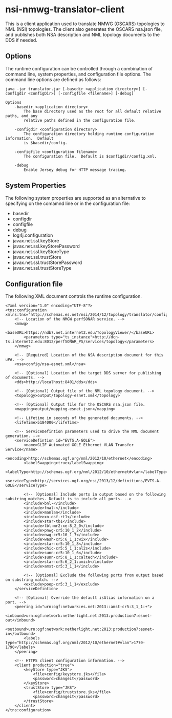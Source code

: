 # nsi-nmwg-translator-client

This is a client application used to translate NMWG (OSCARS) topologies to NML (NSI) topologies.  The client also generates the OSCARS nsa.json file, and publishes both NSA description and NML topology documents to the DDS if needed.

## Options
The runtime configuration can be controlled through a combination of command line, system properties, and configuration file options.  The command line options are defined as follows:

```
java -jar translator.jar [-basedir <application directory>] [-configdir <configDir>] [-configfile <filename>] [-debug]

Options
	-basedir <application directory>
		The base directory used as the root for all default relative paths, and any
		relative paths defined in the configuration file.

	-configdir <configuration directory>
		The configuration directory holding runtime configuration information.  Default
		is $basedir/config.

	-configfile <configuration filename>
		The configuration file.  Default is $configdir/config.xml.

	-debug
		Enable Jersey debug for HTTP message tracing.

```

## System Properties
The following system properties are supported as an alternative to specifying on the comamnd line or in the configuration file:

  - basedir
  - configdir
  - configfile
  - debug
  - log4j.configuration
  - javax.net.ssl.keyStore
  - javax.net.ssl.keyStorePassword
  - javax.net.ssl.keyStoreType
  - javax.net.ssl.trustStore
  - javax.net.ssl.trustStorePassword
  - javax.net.ssl.trustStoreType


## Configuration file
The following XML document controls the runtime configuration.



```
<?xml version="1.0" encoding="UTF-8"?>
<tns:configuration xmlns:tns="http://schemas.es.net/nsi/2014/12/topology/translator/configuration">
    <!-- Location of the NMGW perfSONAR service. -->
    <nmwg>
        <baseURL>https://ndb7.net.internet2.edu/TopologyViewer/</baseURL>
        <parameters type="ts_instance">http://dcn-ts.internet2.edu:8012/perfSONAR_PS/services/topology</parameters>
    </nmwg>

    <!-- [Required] Location of the NSA description document for this uPA. -->
    <nsa>config/nsa-esnet.xml</nsa>

    <!-- [Optional] Location of the target DDS server for publishing of documents. -->
    <dds>http://localhost:8401/dds</dds>

    <!-- [Optional] Output file of the NML topology document. -->
    <topology>output/topology-esnet.xml</topology>

    <!-- [Optional] Output file for the OSCARS nsa.json file.
    <mapping>output/mapping-esnet.json</mapping>

    <!-- Lifetime in seconds of the generated documents. -->
    <lifeTime>5184000</lifeTime>

    <!-- ServiceDefintion parameters used to drive the NML document generation. -->
    <serviceDefintion id="EVTS.A-GOLE">
        <name>GLIF Automated GOLE Ethernet VLAN Transfer Service</name>
        <encoding>http://schemas.ogf.org/nml/2012/10/ethernet</encoding>
        <labelSwapping>true</labelSwapping>
        <labelType>http://schemas.ogf.org/nml/2012/10/ethernet#vlan</labelType>
        <serviceType>http://services.ogf.org/nsi/2013/12/definitions/EVTS.A-GOLE</serviceType>

        <!-- [Optional] Include ports in output based on the following substring matches. Default is to include all ports. -->
        <include>bnl-</include>
        <include>fnal-</include>
        <include>manlan</include>
        <include>xo-osf-rt1</include>
        <include>star-tb1</include>
        <include>lbl-mr2:xe-8_2_0</include>
        <include>pnwg-cr5:10_1_2</include>
        <include>nwg-cr5:10_1_7</include>
        <include>wash-cr5:6_1_1:wix</include>
        <include>star-cr5:10_1_8</include>
        <include>chic-cr5:5_1_1:al2s</include>
        <include>sunn-cr5:10_1_6</include>
        <include>sunn-cr5:8_1_1:caltech</include>
        <include>star-cr5:6_2_1:umich</include>
        <include>amst-cr5:3_1_1</include>

        <!-- [Optional] Exclude the following ports from output based on substring match. -->
        <exclude>poop-cr5:3_1_1</exclude>
    </serviceDefintion>

    <!-- [Optional] Override the default isAlias information on a port. -->
    <peering id="urn:ogf:network:es.net:2013::amst-cr5:3_1_1:+">
        <inbound>urn:ogf:network:netherlight.net:2013:production7:esnet-out</inbound>
        <outbound>urn:ogf:network:netherlight.net:2013:production7:esnet-in</outbound>
        <labels type="http://schemas.ogf.org/nml/2012/10/ethernet#vlan">1770-1790</labels>
    </peering>

    <!-- HTTPS client configuration information. -->
    <client production="true">
        <keyStore type="JKS">
            <file>config/keystore.jks</file>
            <password>changeit</password>
        </keyStore>
        <trustStore type="JKS">
            <file>config/truststore.jks</file>
            <password>changeit</password>
        </trustStore>
    </client>
</tns:configuration>
```